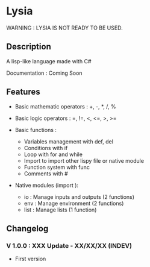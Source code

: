 # Lysia

WARNING : LYSIA IS NOT READY TO BE USED.

## Description

A lisp-like language made with C#

Documentation : Coming Soon

## Features

- Basic mathematic operators : +, -, *, /, %
- Basic logic operators : =, !=, <, <=, >, >=
- Basic functions :

  - Variables management with def, del
  - Conditions with if
  - Loop with for and while
  - Import to import other lispy file or native module
  - Function system with func
  - Comments with #

- Native modules (import <name>):

  - io : Manage inputs and outputs (2 functions)
  - env : Manage environment (2 functions)
  - list : Manage lists (1 function)

## Changelog

### V 1.0.0 : XXX Update - XX/XX/XX (INDEV)

- First version

